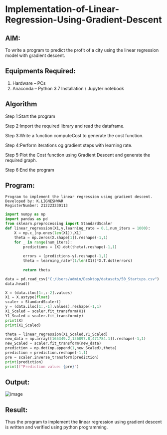 # Implementation-of-Linear-Regression-Using-Gradient-Descent

## AIM:
To write a program to predict the profit of a city using the linear regression model with gradient descent.

## Equipments Required:
1. Hardware – PCs
2. Anaconda – Python 3.7 Installation / Jupyter notebook

## Algorithm

Step 1:Start the program

Step 2:Import the required library and read the dataframe.

Step 3:Write a function computeCost to generate the cost function.

Step 4:Perform iterations og gradient steps with learning rate.

Step 5:Plot the Cost function using Gradient Descent and generate the required graph.

Step 6:End the program

## Program:
```
Program to implement the linear regression using gradient descent.
Developed by: K.LIGNESHWAR
RegisterNumber: 212223230113 
```

```python
import numpy as np
import pandas as pd
from sklearn.preprocessing import StandardScaler
def linear_regression(X1,y,learning_rate = 0.1,num_iters = 1000):
    X = np.c_[np.ones(len(X1)),X1]
    theta = np.zeros(X.shape[1]).reshape(-1,1)
    for _ in range(num_iters):
        predictions = (X).dot(theta).reshape(-1,1)
        
        errors = (predictions-y).reshape(-1,1)
        theta = learning_rate*(1/len(X1))*X.T.dot(errors)
        
        return theta

data = pd.read_csv("C:/Users/admin/Desktop/datasets/50_Startups.csv")
data.head()

X = (data.iloc[1:,:-2].values)
X1 = X.astype(float)
scaler = StandardScaler()
y = (data.iloc[1:,-1].values).reshape(-1,1)
X1_Scaled = scaler.fit_transform(X1)
Y1_Scaled = scaler.fit_transform(y)
print(X)
print(X1_Scaled)

theta = linear_regression(X1_Scaled,Y1_Scaled)
new_data = np.array([165349.2,136897.8,471784.1]).reshape(-1,1)
new_Scaled = scaler.fit_transform(new_data)
prediction = np.dot(np.append(1,new_Scaled),theta)
prediction = prediction.reshape(-1,1)
pre = scaler.inverse_transform(prediction)
print(prediction)
print(f"Prediction value: {pre}")
```

## Output:
![image](https://github.com/user-attachments/assets/002ba40b-7d83-4093-95cc-7c7f67e030ab)



## Result:
Thus the program to implement the linear regression using gradient descent is written and verified using python programming.

